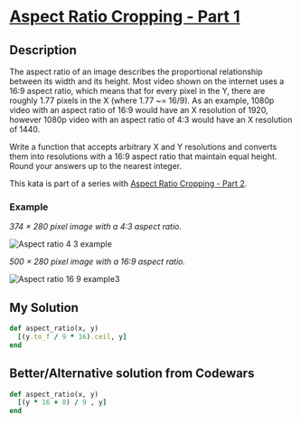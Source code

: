 # [Aspect Ratio Cropping - Part 1](https://www.codewars.com/kata/596e4ef7b61e25981200009f)

## Description
The aspect ratio of an image describes the proportional relationship between its width and its height. Most video shown 
on the internet uses a 16:9 aspect ratio, which means that for every pixel in the Y, there are roughly 1.77 pixels in 
the X (where 1.77 ~= 16/9). As an example, 1080p video with an aspect ratio of 16:9 would have an X resolution of 1920, 
however 1080p video with an aspect ratio of 4:3 would have an X resolution of 1440.

Write a function that accepts arbitrary X and Y resolutions and converts them into resolutions with a 16:9 aspect ratio 
that maintain equal height. Round your answers up to the nearest integer.

This kata is part of a series 
with [Aspect Ratio Cropping - Part 2](https://www.codewars.com/kata/aspect-ratio-cropping-part-2).

### Example

_374 × 280 pixel image with a 4:3 aspect ratio._

![Aspect ratio 4 3 example](https://upload.wikimedia.org/wikipedia/commons/4/43/Aspect_ratio_4_3_example.jpg)

_500 × 280 pixel image with a 16:9 aspect ratio._

![Aspect ratio 16 9 example3](https://upload.wikimedia.org/wikipedia/commons/2/2c/Aspect_ratio_16_9_example3.jpg)

## My Solution
```ruby
def aspect_ratio(x, y)
  [(y.to_f / 9 * 16).ceil, y]
end
```

## Better/Alternative solution from Codewars
```ruby
def aspect_ratio(x, y)
  [(y * 16 + 8) / 9 , y]
end
```
